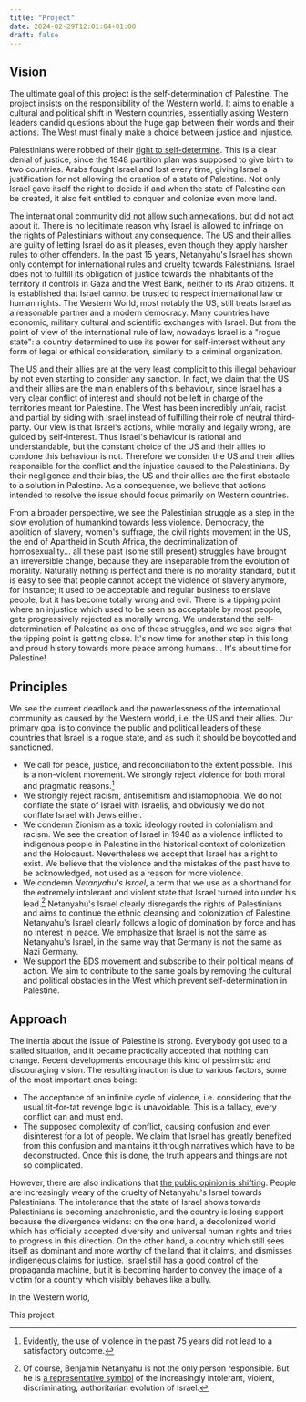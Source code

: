 ```yaml
---
title: "Project"
date: 2024-02-29T12:01:04+01:00
draft: false
---
```


## Vision

The ultimate goal of this project is the self-determination of Palestine. The project insists on the responsibility of the Western world. It aims to enable a cultural and political shift in Western countries, essentially asking Western leaders candid questions about the huge gap between their words and their actions. The West must finally make a choice between justice and injustice.

Palestinians were robbed of their [right to self-determine](https://en.wikipedia.org/wiki/Self-determination). This is a clear denial of justice, since the 1948 partition plan was supposed to give birth to two countries. Arabs fought Israel and lost every time, giving Israel a justification for not allowing the creation of a state of Palestine. Not only Israel gave itself the right to decide if and when the state of Palestine can be created, it also felt entitled to conquer and colonize even more land. 

The international community [did not allow such annexations](https://en.wikipedia.org/wiki/Israeli-occupied_territories), but did not act about it. There is no legitimate reason why Israel is allowed to infringe on the rights of Palestinians without any consequence. The US and their allies are guilty of letting Israel do as it pleases, even though they apply harsher rules to other offenders. In the past 15 years, Netanyahu's Israel has shown only contempt for international rules and cruelty towards Palestinians. Israel does not to fulfill its obligation of justice towards the inhabitants of the territory it controls in Gaza and the West Bank, neither to its Arab citizens. It is established that Israel cannot be trusted to respect international law or human rights. The Western World, most notably the US, still treats Israel as a reasonable partner and a modern democracy. Many countries have economic, military cultural and scientific exchanges with Israel. But from the point of view of the international rule of law,  nowadays Israel is a "rogue state": a country determined to use its power for self-interest without any form of legal or ethical consideration, similarly to a criminal organization.

The US and their allies are at the very least complicit to this illegal behaviour by not even starting to consider any sanction. In fact, we claim that the US and their allies are the main enablers of this behaviour, since Israel has a very clear conflict of interest and should not be left in charge of the territories meant for Palestine. The West has been incredibly unfair, racist and partial by siding with Israel instead of fulfilling their role of neutral third-party. Our view is that Israel's actions, while morally and legally wrong, are guided by self-interest. Thus Israel's behaviour is rational and understandable, but the constant choice of the US and their allies to condone this behaviour is not. Therefore we consider the US and their allies responsible for the conflict and the injustice caused to the Palestinians. By their negligence and their bias, the US and their allies are the first obstacle to a solution in Palestine. As a consequence, we believe that actions intended to resolve the issue should focus primarily on Western countries.

From a broader perspective, we see the Palestinian struggle as a step in the slow evolution of humankind towards less violence. Democracy, the abolition of slavery, women's suffrage, the civil rights movement in the US, the end of Apartheid in South Africa, the decriminalization of homosexuality... all these past (some still present) struggles have brought an irreversible change, because they are inseparable from the evolution of morality. Naturally nothing is perfect and there is no morality standard, but it is easy to see that people cannot accept the violence of slavery anymore, for instance; it used to be acceptable and regular business to enslave people, but it has become totally wrong and evil. There is a tipping point where an injustice which used to be seen as acceptable by most people, gets progressively rejected as morally wrong. We understand the self-determination of Palestine as one of these struggles, and we see signs that the tipping point is getting close. It's now time for another step in this long and proud history towards more peace among humans... It's about time for Palestine!


## Principles

We see the current deadlock and the powerlessness of the international community as caused by the Western world, i.e. the US and their allies. Our primary goal is to convince the public and political leaders of these countries that Israel is a rogue state, and as such it should be boycotted and sanctioned.

- We call for peace, justice, and reconciliation to the extent possible. This is a non-violent movement. We strongly reject violence for both moral and pragmatic reasons.[^1] 
- We strongly reject racism, antisemitism and islamophobia. We do not conflate the state of Israel with Israelis, and obviously we do not conflate Israel with Jews either.
- We condemn Zionism as a toxic ideology rooted in colonialism and racism. We see the creation of Israel in 1948 as a violence inflicted to indigenous people in Palestine in the historical context of colonization and the Holocaust. Nevertheless we accept that Israel has a right to exist. We believe that the violence and the mistakes of the past have to be acknowledged, not used as a reason for more violence.
- We condemn *Netanyahu's Israel*, a term that we use as a shorthand for the extremely intolerant and violent state that Israel turned into under his lead.[^2] Netanyahu's Israel clearly disregards the rights of Palestinians and aims to continue the ethnic cleansing and colonization of Palestine. Netanyahu's Israel clearly follows a logic of domination by force and has no interest in peace. We emphasize that Israel is not the same as Netanyahu's Israel, in the same way that Germany is not the same as Nazi Germany.
- We support the BDS movement and subscribe to their political means of action. We aim to contribute to the same goals by removing the cultural and political obstacles in the West which prevent self-determination in Palestine.

## Approach

The inertia about the issue of Palestine is strong. Everybody got used to a stalled situation, and it became practically accepted that nothing can change. Recent developments encourage this kind of pessimistic and discouraging vision. The resulting inaction is due to various factors, some of the most important ones being:

- The acceptance of an infinite cycle of violence, i.e. considering that the usual tit-for-tat revenge logic is unavoidable. This is a fallacy, every conflict can and must end.
- The supposed complexity of  conflict, causing confusion and even disinterest for a lot of people. We claim that Israel has greatly benefited from this confusion and maintains it through narratives which have to be deconstructed. Once this is done, the truth appears and things are not so complicated.

However, there are also indications that [the public opinion is shifting](https://politics.stackexchange.com/q/82982). People are increasingly weary of the cruelty of Netanyahu's Israel towards Palestinians. The intolerance that the state of Israel shows towards Palestinians is becoming anachronistic, and the country is losing support because the divergence widens: on the one hand, a decolonized world which has officially accepted diversity and universal human rights and tries to progress in this direction. On the other hand, a country which still sees itself as dominant and more worthy of the land that it claims, and dismisses indigeneous claims for justice. Israel still has a good control of the propaganda machine, but it is becoming harder to convey the image of a victim for a country which visibly behaves like a bully.

In the Western world, 

This project 


[^1]: Evidently, the use of violence in the past 75 years did not lead to a satisfactory outcome.

[^2]: Of course, Benjamin Netanyahu is not the only person responsible. But he is [a representative symbol](https://www.theguardian.com/world/2023/nov/21/the-netanyahu-doctrine-how-israels-longest-serving-leader-reshaped-the-country-in-his-image) of the increasingly intolerant, violent, discriminating, authoritarian evolution of Israel. 
